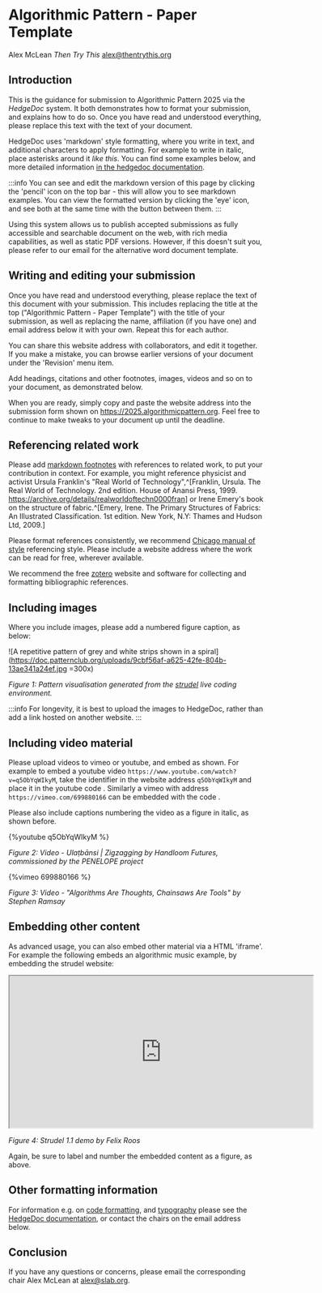 # Algorithmic Pattern - Paper Template

Alex McLean
*Then Try This*
alex@thentrythis.org

## Introduction

This is the guidance for submission to Algorithmic Pattern 2025 via the *HedgeDoc* system. It both demonstrates how to format your submission, and explains how to do so. Once you have read and understood everything, please replace this text with the text of your document.

HedgeDoc uses 'markdown' style formatting, where you write in text, and additional characters to apply formatting. For example to write in italic, place asterisks around it *like this*. You can find some examples below, and more detailed information [in the hedgedoc documentation](https://doc.patternclub.org/features?both).

:::info
You can see and edit the markdown version of this page by clicking the 'pencil' icon on the top bar - this will allow you to see markdown examples. You can view the formatted version by clicking the 'eye' icon, and see both at the same time with the button between them.
:::

Using this system allows us to publish accepted submissions as fully accessible and searchable document on the web, with rich media capabilities, as well as static PDF versions. However, if this doesn't suit you, please refer to our email for the alternative word document template.

## Writing and editing your submission

Once you have read and understood everything, please replace the text of this document with your submission. This includes replacing the title at the top ("Algorithmic Pattern - Paper Template") with the title of your submission, as well as replacing the name, affiliation (if you have one) and email address below it with your own. Repeat this for each author.

You can share this website address with collaborators, and edit it together. If you make a mistake, you can browse earlier versions of your document under the 'Revision' menu item.


Add headings, citations and other footnotes, images, videos and so on to your document, as demonstrated below.

When you are ready, simply copy and paste the website address into the submission form shown on https://2025.algorithmicpattern.org. Feel free to continue to make tweaks to your document up until the deadline.

## Referencing related work

Please add [markdown footnotes](https://doc.patternclub.org/features?both#Footnotes) with references to related work, to put your contribution in context. For example, you might reference physicist and activist Ursula Franklin's "Real World of Technology",^[Franklin, Ursula. The Real World of Technology. 2nd edition. House of Anansi Press, 1999. https://archive.org/details/realworldoftechn0000fran] or Irene Emery's book on the structure of fabric.^[Emery, Irene. The Primary Structures of Fabrics: An Illustrated Classification. 1st edition. New York, N.Y: Thames and Hudson Ltd, 2009.]

Please format references consistently, we recommend [Chicago manual of style](https://www.chicagomanualofstyle.org/tools_citationguide/citation-guide-1.html) referencing style. Please include a website address where the work can be read for free, wherever available.

We recommend the free [zotero](https://www.zotero.org/) website and software for collecting and formatting bibliographic references.

## Including images

Where you include images, please add a numbered figure caption, as below:

![A repetitive pattern of grey and white strips shown in a spiral](https://doc.patternclub.org/uploads/9cbf56af-a625-42fe-804b-13ae341a24ef.jpg =300x)

*Figure 1: Pattern visualisation generated from the [strudel](https://strudel.cc) live coding environment.*

:::info
For longevity, it is best to upload the images to HedgeDoc, rather than add a link hosted on another website.
:::

## Including video material

Please upload videos to vimeo or youtube, and embed as shown. For example to embed a youtube video `https://www.youtube.com/watch?v=q5ObYqWIkyM`, take the identifier in the website address `q5ObYqWIkyM` and place it in the youtube code <!--`{%youtube q5ObYqWIkyM %}` -->. Similarly a vimeo with address `https://vimeo.com/699880166` can be embedded with the code <!--`{%vimeo 699880166 %}` -->.

Please also include captions numbering the video as a figure in italic, as shown before.

{%youtube q5ObYqWIkyM %}

*Figure 2: Video - Ulaṭbānsi | Zigzagging by Handloom Futures, commissioned by the PENELOPE project*

{%vimeo 699880166 %}

*Figure 3: Video - "Algorithms Are Thoughts, Chainsaws Are Tools" by Stephen Ramsay*

## Embedding other content

As advanced usage, you can also embed other material via a HTML 'iframe'. For example the following embeds an algorithmic music example, by embedding the strudel website:

<iframe src="https://strudel.cc/?EZHqjpaU44E5" width="600" height="300"></iframe>

*Figure 4: Strudel 1.1 demo by Felix Roos*

Again, be sure to label and number the embedded content as a figure, as above.

## Other formatting information

For information e.g. on [code formatting](https://doc.patternclub.org/features?both#Code-Block), and [typography](https://doc.patternclub.org/features?both#Typography) please see the [HedgeDoc documentation](https://doc.patternclub.org/features?both), or contact the chairs on the email address below.

## Conclusion 

If you have any questions or concerns, please email the corresponding chair Alex McLean at <alex@slab.org>.
